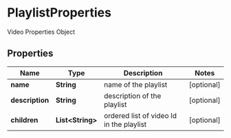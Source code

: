 

# PlaylistProperties

Video Properties Object

## Properties

| Name | Type | Description | Notes |
|------------ | ------------- | ------------- | -------------|
|**name** | **String** | name of the playlist |  [optional] |
|**description** | **String** | description of the playlist |  [optional] |
|**children** | **List&lt;String&gt;** | ordered list of video Id in the playlist |  [optional] |



